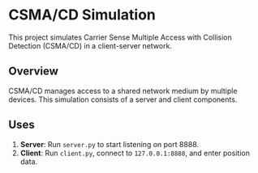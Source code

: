 # CSMA/CD Simulation

This project simulates Carrier Sense Multiple Access with Collision Detection (CSMA/CD) in a client-server network.

## Overview

CSMA/CD manages access to a shared network medium by multiple devices. This simulation consists of a server and client components.

## Uses

1. **Server**: Run `server.py` to start listening on port 8888.
2. **Client**: Run `client.py`, connect to `127.0.0.1:8888`, and enter position data.
